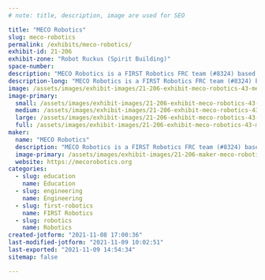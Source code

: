 ```yaml
---
# note: title, description, image are used for SEO

title: "MECO Robotics"
slug: meco-robotics
permalink: /exhibits/meco-robotics/
exhibit-id: 21-206
exhibit-zone: "Robot Ruckus (Spirit Building)"
space-number:
description: "MECO Robotics is a FIRST Robotics FRC team (#8324) based in East Orlando."
description-long: "MECO Robotics is a FIRST Robotics FRC team (#8324) based in East Orlando that designs, builds, programs, tests, and drives an industrial-sized robot every year under a tight schedule, with detailed specifications and budgets. We are a small but mighty team who is actively recruiting high school students interested in robotics, engineering, marketing, and STEM community outreach."
image: /assets/images/exhibit-images/21-206-exhibit-meco-robotics-43-meco-sleeve-patch-white-background-square-3273-large.jpg
image-primary: 
  small: /assets/images/exhibit-images/21-206-exhibit-meco-robotics-43-meco-sleeve-patch-white-background-square-3273-small.jpg
  medium: /assets/images/exhibit-images/21-206-exhibit-meco-robotics-43-meco-sleeve-patch-white-background-square-3273-medium.jpg
  large: /assets/images/exhibit-images/21-206-exhibit-meco-robotics-43-meco-sleeve-patch-white-background-square-3273-large.jpg
  full: /assets/images/exhibit-images/21-206-exhibit-meco-robotics-43-meco-sleeve-patch-white-background-square-3273-full.jpg
maker: 
  name: "MECO Robotics"
  description: "MECO Robotics is a FIRST Robotics FRC team (#8324) based in East Orlando that designs, builds, programs, tests, and drives an industrial-sized robot every year under a tight schedule, with detailed specifications and budgets. We are a small but mighty team who is actively recruiting high school students interested in robotics, engineering, marketing, and STEM community outreach."
  image-primary: /assets/images/exhibit-images/21-206-maker-meco-robotics-meco-sleeve-patch-white-background-square-medium.jpg
  website: https://mecorobotics.org
categories: 
  - slug: education
    name: Education
  - slug: engineering
    name: Engineering
  - slug: first-robotics
    name: FIRST Robotics
  - slug: robotics
    name: Robotics
created-jotform: "2021-11-08 17:00:36"
last-modified-jotform: "2021-11-09 10:02:51"
last-exported: "2021-11-09 14:54:34"
sitemap: false

---
```


